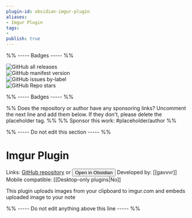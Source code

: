 ```yaml
---
plugin-id: obsidian-imgur-plugin
aliases:
- Imgur Plugin
tags: 
- 
publish: true
---
```


%% ----- Badges ----- %%

![GitHub all releases](https://img.shields.io/github/downloads/gavvvr/obsidian-imgur-plugin/total?color=573E7A&logo=github&style=for-the-badge)   
![GitHub manifest version](https://img.shields.io/github/manifest-json/v/gavvvr/obsidian-imgur-plugin?color=573E7A&logo=github&style=for-the-badge)   
![GitHub issues by-label](https://img.shields.io/github/issues/gavvvr/obsidian-imgur-plugin/help%20wanted?color=573E7A&logo=github&style=for-the-badge)   
![GitHub Repo stars](https://img.shields.io/github/stars/gavvvr/obsidian-imgur-plugin?color=573E7A&logo=github&style=for-the-badge)

%% ----- Badges ----- %%

%% Does the repository or author have any sponsoring links? Uncomment the next line and add them below. If they don't, please delete the placeholder tag. %%
%% Sponsor this work: #placeholder/author %%

%% ----- Do not edit this section ----- %%

# Imgur Plugin

Links: [GitHub repository](https://github.com/gavvvr/obsidian-imgur-plugin) or [<button id=HH>Open in Obsidian</button>](obsidian://goto-plugin?id=obsidian-imgur-plugin)
Developed by: [[gavvvr]]
Mobile compatible: [[Desktop-only plugins|No]]

This plugin uploads images from your clipboard to imgur.com and embeds uploaded image to your note

%% ----- Do not edit anything above this line ----- %% 
